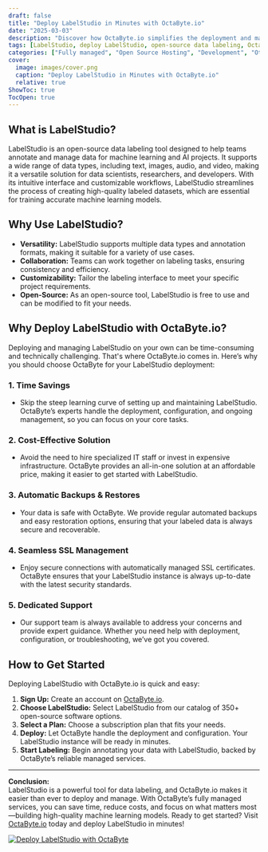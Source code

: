 ```yaml
---
draft: false
title: "Deploy LabelStudio in Minutes with OctaByte.io"
date: "2025-03-03"
description: "Discover how OctaByte.io simplifies the deployment and management of LabelStudio, a powerful open-source data labeling tool. Save time, reduce costs, and enjoy seamless integration with OctaByte's fully managed services."
tags: [LabelStudio, deploy LabelStudio, open-source data labeling, OctaByte, managed LabelStudio, data annotation, AI/ML labeling, automated backups, SSL management, cost-effective software deployment]
categories: ["Fully managed", "Open Source Hosting", "Development", "Others", "LabelStudio"]
cover:
  image: images/cover.png
  caption: "Deploy LabelStudio in Minutes with OctaByte.io"
  relative: true
ShowToc: true
TocOpen: true
---
```



## What is LabelStudio?

LabelStudio is an open-source data labeling tool designed to help teams annotate and manage data for machine learning and AI projects. It supports a wide range of data types, including text, images, audio, and video, making it a versatile solution for data scientists, researchers, and developers. With its intuitive interface and customizable workflows, LabelStudio streamlines the process of creating high-quality labeled datasets, which are essential for training accurate machine learning models.

## Why Use LabelStudio?

- **Versatility:** LabelStudio supports multiple data types and annotation formats, making it suitable for a variety of use cases.
- **Collaboration:** Teams can work together on labeling tasks, ensuring consistency and efficiency.
- **Customizability:** Tailor the labeling interface to meet your specific project requirements.
- **Open-Source:** As an open-source tool, LabelStudio is free to use and can be modified to fit your needs.

## Why Deploy LabelStudio with OctaByte.io?

Deploying and managing LabelStudio on your own can be time-consuming and technically challenging. That's where OctaByte.io comes in. Here’s why you should choose OctaByte for your LabelStudio deployment:

### 1. **Time Savings**
   - Skip the steep learning curve of setting up and maintaining LabelStudio. OctaByte’s experts handle the deployment, configuration, and ongoing management, so you can focus on your core tasks.

### 2. **Cost-Effective Solution**
   - Avoid the need to hire specialized IT staff or invest in expensive infrastructure. OctaByte provides an all-in-one solution at an affordable price, making it easier to get started with LabelStudio.

### 3. **Automatic Backups & Restores**
   - Your data is safe with OctaByte. We provide regular automated backups and easy restoration options, ensuring that your labeled data is always secure and recoverable.

### 4. **Seamless SSL Management**
   - Enjoy secure connections with automatically managed SSL certificates. OctaByte ensures that your LabelStudio instance is always up-to-date with the latest security standards.

### 5. **Dedicated Support**
   - Our support team is always available to address your concerns and provide expert guidance. Whether you need help with deployment, configuration, or troubleshooting, we’ve got you covered.

## How to Get Started

Deploying LabelStudio with OctaByte.io is quick and easy:

1. **Sign Up:** Create an account on [OctaByte.io](https://octabyte.io).
2. **Choose LabelStudio:** Select LabelStudio from our catalog of 350+ open-source software options.
3. **Select a Plan:** Choose a subscription plan that fits your needs.
4. **Deploy:** Let OctaByte handle the deployment and configuration. Your LabelStudio instance will be ready in minutes.
5. **Start Labeling:** Begin annotating your data with LabelStudio, backed by OctaByte’s reliable managed services.

---

**Conclusion:**  
LabelStudio is a powerful tool for data labeling, and OctaByte.io makes it easier than ever to deploy and manage. With OctaByte’s fully managed services, you can save time, reduce costs, and focus on what matters most—building high-quality machine learning models. Ready to get started? Visit [OctaByte.io](https://octabyte.io) today and deploy LabelStudio in minutes!

[![Deploy LabelStudio with OctaByte](/images/deploy-on-octabyte.png)](https://octabyte.io/fully-managed-open-source-services/development/others/labelstudio)